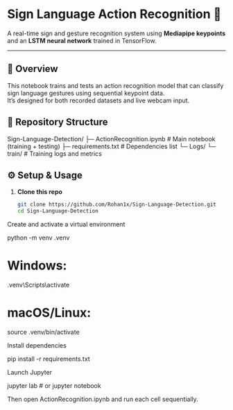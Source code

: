 # Sign Language Action Recognition 🤟

A real-time sign and gesture recognition system using **Mediapipe keypoints** and an **LSTM neural network** trained in TensorFlow.

---

## 🧠 Overview
This notebook trains and tests an action recognition model that can classify sign language gestures using sequential keypoint data.  
It’s designed for both recorded datasets and live webcam input.

## 📁 Repository Structure
Sign-Language-Detection/
├─ ActionRecognition.ipynb # Main notebook (training + testing)
├─ requirements.txt # Dependencies list
└─ Logs/
└─ train/ # Training logs and metrics


## ⚙️ Setup & Usage
1. **Clone this repo**
   ```bash
   git clone https://github.com/Rohan1x/Sign-Language-Detection.git
   cd Sign-Language-Detection

Create and activate a virtual environment

python -m venv .venv
# Windows:
.venv\Scripts\activate
# macOS/Linux:
source .venv/bin/activate


Install dependencies

pip install -r requirements.txt


Launch Jupyter

jupyter lab   # or jupyter notebook


Then open ActionRecognition.ipynb and run each cell sequentially.
